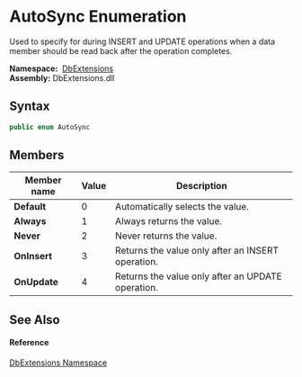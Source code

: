 AutoSync Enumeration
====================
Used to specify for during INSERT and UPDATE operations when a data member should be read back after the operation completes.

  **Namespace:**  [DbExtensions][1]  
  **Assembly:** DbExtensions.dll

Syntax
------

```csharp
public enum AutoSync
```


Members
-------

| Member name  | Value | Description                                       |
| ------------ | ----- | ------------------------------------------------- |
| **Default**  | 0     | Automatically selects the value.                  |
| **Always**   | 1     | Always returns the value.                         |
| **Never**    | 2     | Never returns the value.                          |
| **OnInsert** | 3     | Returns the value only after an INSERT operation. |
| **OnUpdate** | 4     | Returns the value only after an UPDATE operation. |


See Also
--------

#### Reference
[DbExtensions Namespace][1]  

[1]: ../README.md